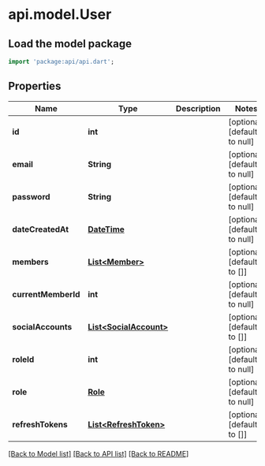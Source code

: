 # api.model.User

## Load the model package
```dart
import 'package:api/api.dart';
```

## Properties
Name | Type | Description | Notes
------------ | ------------- | ------------- | -------------
**id** | **int** |  | [optional] [default to null]
**email** | **String** |  | [optional] [default to null]
**password** | **String** |  | [optional] [default to null]
**dateCreatedAt** | [**DateTime**](DateTime.md) |  | [optional] [default to null]
**members** | [**List&lt;Member&gt;**](Member.md) |  | [optional] [default to []]
**currentMemberId** | **int** |  | [optional] [default to null]
**socialAccounts** | [**List&lt;SocialAccount&gt;**](SocialAccount.md) |  | [optional] [default to []]
**roleId** | **int** |  | [optional] [default to null]
**role** | [**Role**](Role.md) |  | [optional] [default to null]
**refreshTokens** | [**List&lt;RefreshToken&gt;**](RefreshToken.md) |  | [optional] [default to []]

[[Back to Model list]](../README.md#documentation-for-models) [[Back to API list]](../README.md#documentation-for-api-endpoints) [[Back to README]](../README.md)


